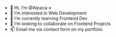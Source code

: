 - 👋 Hi, I’m @Alpaca-x
- 👀 I’m interested in Web Development
- 🌱 I’m currently learning Frontend Dev
- 💞️ I’m looking to collaborate on Frontend Projects
- 📫 Email me via contact form on my portfolio

<!---
Alpaca-x/Alpaca-x is a ✨ special ✨ repository because its `README.md` (this file) appears on your GitHub profile.
You can click the Preview link to take a look at your changes.
--->
